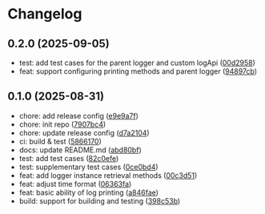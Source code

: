 # Changelog

## 0.2.0 (2025-09-05)

* test: add test cases for the parent logger and custom logApi ([00d2958](https://github.com/lib-stack/logger/commit/00d2958))
* feat: support configuring printing methods and parent logger ([94897cb](https://github.com/lib-stack/logger/commit/94897cb))

## 0.1.0 (2025-08-31)

* chore: add release config ([e9e9a7f](https://github.com/lib-stack/logger/commit/e9e9a7f))
* chore: init repo ([7907bc4](https://github.com/lib-stack/logger/commit/7907bc4))
* chore: update release config ([d7a2104](https://github.com/lib-stack/logger/commit/d7a2104))
* ci: build & test ([5866170](https://github.com/lib-stack/logger/commit/5866170))
* docs: update README.md ([abd80bf](https://github.com/lib-stack/logger/commit/abd80bf))
* test: add test cases ([82c0efe](https://github.com/lib-stack/logger/commit/82c0efe))
* test: supplementary test cases ([0ce0bd4](https://github.com/lib-stack/logger/commit/0ce0bd4))
* feat: add logger instance retrieval methods ([00c3d51](https://github.com/lib-stack/logger/commit/00c3d51))
* feat: adjust time format ([06363fa](https://github.com/lib-stack/logger/commit/06363fa))
* feat: basic ability of log printing ([a846fae](https://github.com/lib-stack/logger/commit/a846fae))
* build: support for building and testing ([398c53b](https://github.com/lib-stack/logger/commit/398c53b))

